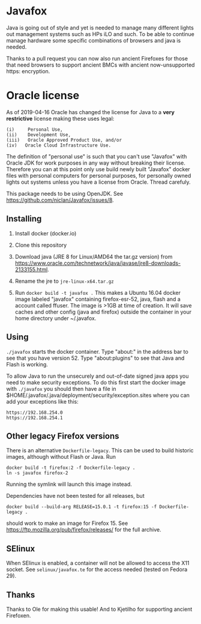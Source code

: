 # Javafox

Java is going out of style and yet is needed to manage many different lights out management systems such as HPs iLO and such.  To be able to continue manage hardware some specific combinations of browsers and java is needed.

Thanks to a pull request you can now also run ancient Firefoxes for those that need browsers to support ancient BMCs with ancient now-unsupported https: encryption.

# Oracle license

As of 2019-04-16 Oracle has changed the license for Java to a **very restrictive** license making these uses legal:

```
(i)     Personal Use,
(ii)    Development Use,
(iii)   Oracle Approved Product Use, and/or
(iv)   Oracle Cloud Infrastructure Use.
```

The definition of "personal use" is such that you can't use "Javafox" with Oracle JDK for work purposes in any way without breaking their license.  Therefore you can at this point only use build newly built "Javafox" docker files with personal computers for personal purposes, for personally owned lights out systems unless you have a license from Oracle.  Thread carefuly.

This package needs to be using OpenJDK. See https://github.com/niclan/Javafox/issues/8.

## Installing

1. Install docker (docker.io)

2. Clone this repository

3. Download java (JRE 8 for Linux/AMD64 the tar.gz version) from https://www.oracle.com/technetwork/java/javase/jre8-downloads-2133155.html.

4. Rename the jre to `jre-linux-x64.tar.gz`

4. Run ```docker build -t javafox .```  This makes a Ubuntu 16.04 docker image labeled "javafox" containing firefox-esr-52, java, flash and a account called ffuser.  The image is >1GB at time of creation. It will save caches and other config (java and firefox) outside the container in your home directory under ~/.javafox.

## Using

```./javafox``` starts the docker container. Type "about:" in the address bar to see that you have version 52.  Type "about:plugins" to see that Java and Flash is working.

To allow Java to run the unsecurely and out-of-date signed java apps you need to make security exceptions.
To do this first start the docker image with ```./javafox``` you should then have a file in $HOME/.javafox/.java/deployment/security/exception.sites where you can add your exceptions like this:

```
https://192.168.254.0
https://192.168.254.1
```

## Other legacy Firefox versions

There is an alternative `Dockerfile-legacy`.  This can be used to
build historic images, although without Flash or Java.  Run

```
docker build -t firefox:2 -f Dockerfile-legacy .
ln -s javafox firefox-2
```

Running the symlink will launch this image instead.

Dependencies have not been tested for all releases, but
```
docker build --build-arg RELEASE=15.0.1 -t firefox:15 -f Dockerfile-legacy .
```
should work to make an image for Firefox 15.  See
<https://ftp.mozilla.org/pub/firefox/releases/> for the full archive.

## SElinux

When SElinux is enabled, a container will not be allowed to access the
X11 socket.  See `selinux/javafox.te` for the access needed (tested on
Fedora 29).

## Thanks

Thanks to Ole for making this usable! And to Kjetilho for supporting ancient Firefoxen.
